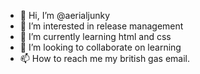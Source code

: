 - 👋 Hi, I’m @aerialjunky
- 👀 I’m interested in release management
- 🌱 I’m currently learning html and css
- 💞️ I’m looking to collaborate on learning 
- 📫 How to reach me my british gas email.

<!---
aerialjunky/aerialjunky is a ✨ special ✨ repository because its `README.md` (this file) appears on your GitHub profile.
You can click the Preview link to take a look at your changes.
--->
